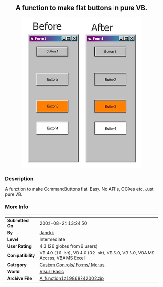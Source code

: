 ﻿<div align="center">

## A function to make flat buttons in pure VB\.

<img src="PIC2002824634551904.jpg">
</div>

### Description

A function to make CommandButtons flat. Easy. No API's, OCXes etc. Just pure VB.
 
### More Info
 


<span>             |<span>
---                |---
**Submitted On**   |2002-08-24 13:24:50
**By**             |[Janekk](https://github.com/Planet-Source-Code/PSCIndex/blob/master/ByAuthor/janekk.md)
**Level**          |Intermediate
**User Rating**    |4.3 (26 globes from 6 users)
**Compatibility**  |VB 4\.0 \(16\-bit\), VB 4\.0 \(32\-bit\), VB 5\.0, VB 6\.0, VBA MS Access, VBA MS Excel
**Category**       |[Custom Controls/ Forms/  Menus](https://github.com/Planet-Source-Code/PSCIndex/blob/master/ByCategory/custom-controls-forms-menus__1-4.md)
**World**          |[Visual Basic](https://github.com/Planet-Source-Code/PSCIndex/blob/master/ByWorld/visual-basic.md)
**Archive File**   |[A\_function1219868242002\.zip](https://github.com/Planet-Source-Code/janekk-a-function-to-make-flat-buttons-in-pure-vb__1-38241/archive/master.zip)








